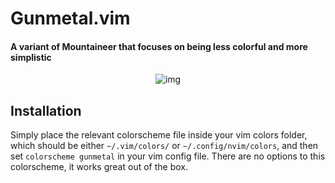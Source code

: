# Gunmetal.vim

#### A variant of Mountaineer that focuses on being less colorful and more simplistic

<p align ="center"

![img](https://i.postimg.cc/c159jsmF/image.png)

</p>

## Installation

Simply place the relevant colorscheme file inside your vim colors folder, which should be either `~/.vim/colors/` or `~/.config/nvim/colors`, and then set `colorscheme gunmetal` in your vim config file. There are no options to this colorscheme, it works great out of the box.
